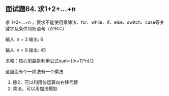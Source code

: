 ## 面试题64. 求1+2+…+n

求 1+2+...+n ，要求不能使用乘除法、for、while、if、else、switch、case等关键字及条件判断语句（A?B:C）

输入: n = 3
输出: 6

输入: n = 9
输出: 45

求和：核心思路是利用公式sum=((n+1)*n)/2

这里面有个一除法有一个乘法
1. 除2，可以利用位运算向右移代替
2. 乘法，可以用加法模拟